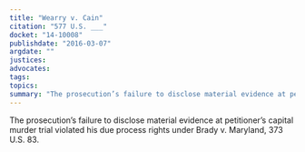 ```yaml
---
title: "Wearry v. Cain"
citation: "577 U.S. ___"
docket: "14-10008"
publishdate: "2016-03-07"
argdate: ""
justices:
advocates:
tags:
topics:
summary: "The prosecution’s failure to disclose material evidence at petitioner’s capital murder trial violated his due process rights under Brady v. Maryland, 373 U.S. 83."
---
```

The prosecution’s failure to disclose material evidence at petitioner’s capital murder trial violated his due process rights under Brady v. Maryland, 373 U.S. 83.


